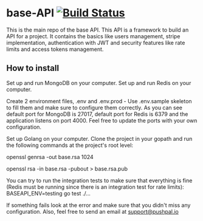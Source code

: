 # base-API  [![Build Status](https://travis-ci.com/pushpaldev/base-api.svg?token=AbEANjysKDJ24sgJwcmH&branch=master)](https://travis-ci.com/pushpaldev/base-api)

This is the main repo of the base API. This API is a framework to build an API for a project. It contains the basics like users management, stripe implementation, authentication with JWT and security features like rate limits and access tokens management. 

## How to install

Set up and run MongoDB on your computer.
Set up and run Redis on your computer.

Create 2 environment files, .env and .env.prod - Use .env.sample skeleton to fill them and make sure to configure them correctly. As you can see default port for MongoDB is 27017, default port for Redis is 6379 and the application listens on port 4000. Feel free to update the ports with your own configuration. 

Set up Golang on your computer. Clone the project in your gopath and run the following commands at the project's root level:

openssl genrsa -out base.rsa 1024

openssl rsa -in base.rsa -pubout > base.rsa.pub

You can try to run the integration tests to make sure that everything is fine (Redis must be running since there is an integration test for rate limits): BASEAPI_ENV=testing go test ./...

If something fails look at the error and make sure that you didn't miss any configuration. Also, feel free to send an email at support@pushpal.io



